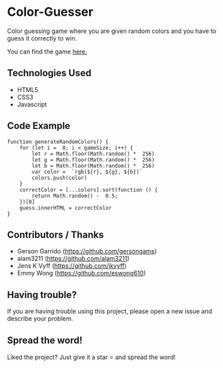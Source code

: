 
# Color-Guesser 

Color guessing game where you are given random colors and you have to guess it correctly to win.

You can find the game [here.](https://shubham0812.github.io/Color-Guesser/)



## Technologies Used
- HTML5
- CSS3
- Javascript


## Code Example

    function generateRandomColors() {
	    for (let i =  0; i < gameSize; i++) {
		    let r = Math.floor(Math.random() *  256)
		    let g = Math.floor(Math.random() *  256)
		    let b = Math.floor(Math.random() *  256)
		    var color =  `rgb(${r}, ${g}, ${b})`
		    colors.push(color)
	    }
	    correctColor = [...colors].sort(function () {
		    return Math.random() -  0.5;
	    })[0]
	    guess.innerHTML = correctColor
    }
    
    
## Contributors / Thanks

 - Gerson Garrido (https://github.com/gersongams)
 - alam3211 (https://github.com/alam3211)
 - Jens K Vyff (https://github.com/jkvyff)
 - Emmy Wong (https://github.com/eswong610)

## Having trouble?
If you are having trouble using this project, please open a new issue and describe your problem.

## Spread the word!
Liked the project? Just give it a star ⭐️ and spread the word!


